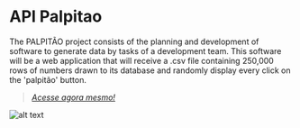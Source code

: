# API Palpitao
The PALPITÃO project consists of the planning and development of software to generate data by tasks of a development team. This software will be a web application that will receive a .csv file containing 250,000 rows of numbers drawn to its database and randomly display every click on the 'palpitão' button.


> _[Acesse agora mesmo!](https://minhamegasena.com.br/#!/)_



![alt text](https://github.com/ahsouza/palpitao/blob/master/public/shared/img/palpitao-screenshot.png)
